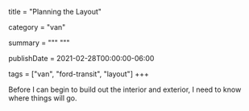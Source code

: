 
title = "Planning the Layout"

category = "van"

summary = """
"""

publishDate = 2021-02-28T00:00:00-06:00

tags = ["van", "ford-transit", "layout"]
+++

Before I can begin to build out the interior and exterior, I need to know where things will go.

#
